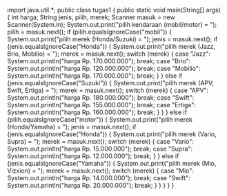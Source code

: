 import java.util.*;
public class tugas1 {
  public static void main(String[] args) {
    int harga;
    String jenis, pilih, merek;
    Scanner masuk = new Scanner(System.in);
    System.out.print("pilih kendaraan (mobil/motor) = ");
    pilih = masuk.next();
    if (pilih.equalsIgnoreCase("mobil")) {
      System.out.print("pilih merek (Honda/Suzuki) = ");
      jenis = masuk.next();
      if (jenis.equalsIgnoreCase("Honda")) {
        System.out.print("pilih merek (Jazz, Brio, Mobilio) = ");
        merek = masuk.next();
        switch (merek) {
          case "Jazz":
          System.out.println("harga Rp. 170.000.000");
          break;
          case "Brio":
          System.out.println("harga Rp. 120.000.000");
          break;
          case "Mobilio":
          System.out.println("harga Rp. 170.000.000");
          break;
        }
      }
      else if (jenis.equalsIgnoreCase("Suzuki")) {
        System.out.print("pilih merek (APV, Swift, Ertiga) = ");
        merek = masuk.next();
        switch (merek) {
          case "APV":
          System.out.println("harga Rp. 180.000.000");
          break;
          case "Swift":
          System.out.println("harga Rp. 155.000.000");
          break;
          case "Ertiga":
          System.out.println("harga Rp. 160.000.000");
          break;
        }
      }
    }
    else if (pilih.equalsIgnoreCase("motor")) {
      System.out.print("pilih merek (Honda/Yamaha) = ");
      jenis = masuk.next();
      if (jenis.equalsIgnoreCase("Honda")) {
        System.out.print("pilih merek (Vario, Supra) = ");
        merek = masuk.next();
        switch (merek) {
          case "Vario":
          System.out.println("harga Rp. 15.000.000");
          break;
          case "Supra":
          System.out.println("harga Rp. 12.000.000");
          break;
        }
      }
      else if (jenis.equalsIgnoreCase("Yamaha")) {
        System.out.print("pilih merek (Mio, Vizxion) = ");
        merek = masuk.next();
        switch (merek) {
          case "Mio":
          System.out.println("harga Rp. 14.000.000");
          break;
          case "Swift":
          System.out.println("harga Rp. 20.000.000");
          break;
        }
      }
    }
  }
}
